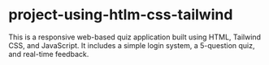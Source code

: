 # project-using-htlm-css-tailwind
This is a responsive web-based quiz application built using HTML, Tailwind CSS, and JavaScript. It includes a simple login system, a 5-question quiz, and real-time feedback. 
